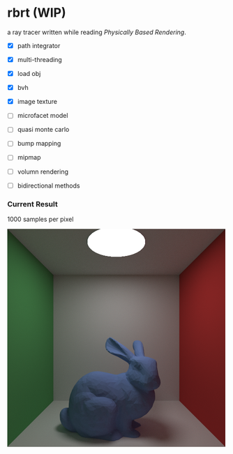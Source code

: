 # rbrt (WIP)

a ray tracer written while reading *Physically Based Rendering*.

- [x] path integrator 

- [x] multi-threading

- [x] load obj

- [x] bvh

- [x] image texture 

- [ ] microfacet model

- [ ] quasi monte carlo

- [ ] bump mapping

- [ ] mipmap

- [ ] volumn rendering

- [ ] bidirectional methods


### Current Result
1000 samples per pixel

  ![兔子](bunny_correct.png)